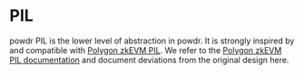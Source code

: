 # PIL

powdr PIL is the lower level of abstraction in powdr. It is strongly inspired by and compatible with [Polygon zkEVM PIL](https://github.com/0xPolygonHermez/pilcom/). We refer to the [Polygon zkEVM PIL documentation](https://wiki.polygon.technology/docs/category/polynomial-identity-language/) and document deviations from the original design here.
